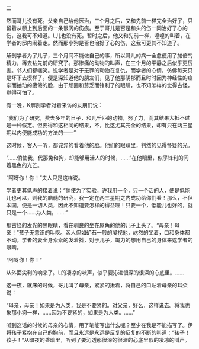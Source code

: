 二

  

然而哥儿没有死。父亲自己给他医治，三个月之后，又和先前一样完全治好了，只留着从额上到后面的一条很阔的伤痕。至于哥儿是否是和头的伤一同治好了心的伤，这我可不知道。L儿也没有死。暂时之后，他又和先前一样，喤喤的叫着，在学者的邸内闹着走。然而那小狗是否也治好了心的伤，这我可更其不知道了。

解剖学者为了儿子，三个月间不能做自己的事，所以哥儿的病一全愈便用了加倍的精力，再去钻先前的研究了。那惨痛的动物的叫声，在三个月的平静之后似乎更厉害。邻人们都嗤笑。说学者是对于无罪的动物在复仇，而学者的心情，仿佛每天只是坏下去模样了。便是深知道他的朋友们，见了他那阴郁而且时时因为神经性的痉挛而抽动的疲倦的脸，由于顽固和劳乏而锋利了的眼睛，也不知怎样的觉得古怪，觉得可怕了。

有一晚，K解剖学者对着来访的友朋们说：

“我们为了研究，费去多年的日子，和几千匹的动物，努了力，而其结果大抵不过是一种假定。但要得和这相同的结果，不，比这尤其完全的结果，却有只在两三星期以内便能成功的方法的——”

这时候，客人一听，都诧异的看着他的脸。他们的眼睛里，判然的见得怀疑的光。

“……倘使我，代那兔和狗，却能够用活人的时候，……”在他眼里，似乎锋利的闪着黑色的光芒。

“阿呀你！你！”夫人只是这样说。

学者更其低声的接着说：“倘使为了实验，许我用一个，只一个活的人，便是低能儿也可以，则我的脑髓的研究，我一定在两三星期之内成功给你们看！那么，不但本国，便是一切人类，因此不知道要怎样的得益哩！只要一个，低能儿也好的，就只是一个……为人类，……”

那古怪的发光的黑眼睛，看在驯良的坐在屋角的他的儿子上头了。“母亲！母亲！”孩子无意识的叫唤。客人但如矿石一般的凝视他，屹然的坐着，口和身体都不动。学者的妻全身索索的发着抖，对于儿子，竭力的想用自己的身体来遮学者的眼睛。

“阿呀你！你！”

从外面尖利的响来了。L的凄凉的吠声，似乎要沁进很深的很深的心底里。……

这一夜，就床的时候，哥儿叫了母亲，紧紧的揪着，将自己的口贴着母亲的耳朵说：

“母亲，母亲！如果是为人类，我是不要紧的。对父亲，好么，这样说去。将我也象那小狗一样，……因为不要紧的，如果是为人类。……”

听到这话的时候的母亲的心情，用了笔能写出什么呢？至少在我是不能描写了。伊将孩子紧抱在自己的胸前，而且永远是永远是反复的反复的不断的叫道：“孩子！孩子！”从暗夜的昏暗里，听到了要沁透那很深的很深的心底里似的凄凉的叫声。